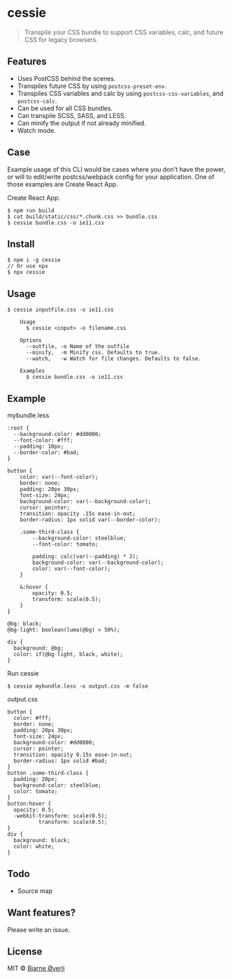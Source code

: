 # cessie

> Transpile your CSS bundle to support CSS variables, calc, and future CSS for legacy browsers.


## Features

- Uses PostCSS behind the scenes.
- Transpiles future CSS by using `postcss-preset-env`.
- Transpiles CSS variables and calc by using `postcss-css-variables`, and `postcss-calc`.
- Can be used for all CSS bundles.
- Can transpile SCSS, SASS, and LESS.
- Can minify the output if not already minified.
- Watch mode.


## Case

Example usage of this CLI would be cases where you don't have the power, or will to edit/write postcss/webpack config for your application. One of those examples are Create React App.

Create React App:
```
$ npm run build
$ cat build/static/css/*.chunk.css >> bundle.css
$ cessie bundle.css -o ie11.css
```


## Install

```
$ npm i -g cessie
// Or use npx
$ npx cessie
```


## Usage

```
$ cessie inputFile.css -o ie11.css
```

```
    Usage
      $ cessie <input> -o filename.css

    Options
      --outfile, -o Name of the outfile
      --minify,  -m Minify css. Defaults to true.
      --watch,   -w Watch for file changes. Defaults to false.

    Examples
      $ cessie bundle.css -o ie11.css
```


## Example

mybundle.less
```
:root {
  --background-color: #dd0000;
  --font-color: #fff;
  --padding: 10px;
  --border-color: #bad;
}

button {
    color: var(--font-color);
    border: none;
    padding: 20px 30px;
    font-size: 24px;
    background-color: var(--background-color);
    cursor: pointer;
    transition: opacity .15s ease-in-out;
    border-radius: 1px solid var(--border-color);

    .some-third-class {
        --background-color: steelblue;
        --font-color: tomato;

        padding: calc(var(--padding) * 2);
        background-color: var(--background-color);
        color: var(--font-color);
    }

    &:hover {
        opacity: 0.5;
        transform: scale(0.5);
    }
}

@bg: black;
@bg-light: boolean(luma(@bg) > 50%);

div {
  background: @bg;
  color: if(@bg-light, black, white);
}

```

Run cessie
```
$ cessie mybundle.less -o output.css -m false
```

output.css
```
button {
  color: #fff;
  border: none;
  padding: 20px 30px;
  font-size: 24px;
  background-color: #dd0000;
  cursor: pointer;
  transition: opacity 0.15s ease-in-out;
  border-radius: 1px solid #bad;
}
button .some-third-class {
  padding: 20px;
  background-color: steelblue;
  color: tomato;
}
button:hover {
  opacity: 0.5;
  -webkit-transform: scale(0.5);
          transform: scale(0.5);
}
div {
  background: black;
  color: white;
}

```


## Todo
- Source map


## Want features?

Please write an issue.


## License

MIT © [Bjarne Øverli](https://oeverli.win)
